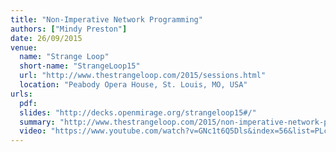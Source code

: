 ```yaml
---
title: "Non-Imperative Network Programming"
authors: ["Mindy Preston"]
date: 26/09/2015
venue:
  name: "Strange Loop"
  short-name: "StrangeLoop15"
  url: "http://www.thestrangeloop.com/2015/sessions.html"
  location: "Peabody Opera House, St. Louis, MO, USA"
urls:
  pdf:
  slides: "http://decks.openmirage.org/strangeloop15#/"
  summary: "http://www.thestrangeloop.com/2015/non-imperative-network-programming.html"
  video: "https://www.youtube.com/watch?v=GNc1t6Q5Dls&index=56&list=PLcGKfGEEONaCIl5eU53uPBnRJ9rbIH32R"
---
```

